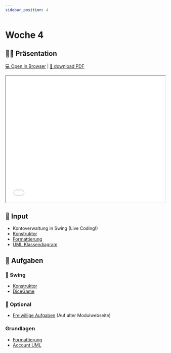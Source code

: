 ```yaml
---
sidebar_position: 4
---
```


# Woche 4

## :teacher: Präsentation

[:computer: Open in Browser](pathname:///slides/woche-4) | [:floppy_disk: download PDF](pathname:///slides/woche-4.pdf)

<iframe src="/bbzbl-modul-404/slides/woche-4" width="100%" height="400px"></iframe>

## :brain: Input

- Kontoverwaltung in Swing (Live Coding!)
- [Konstruktor](../konzepte/konstruktor.md)
- [Formattierung](../konzepte/formatierung.md)
- [UML Klassendiagram](../uml.md)

## :pencil: Aufgaben

<div class="grid"><div>

### :nail_care: Swing

- [Konstruktor](../aufgaben-swing/konstruktor.md)
- [DiceGame](../aufgaben-swing/dice-game.md)

### :superhero: Optional 

- [Freiwillige Aufgaben](https://sites.google.com/bbzbl-it.ch/modul404-lh/themen/aufgaben) (Auf alter Modulwebseite)

</div><div>

### Grundlagen

- [Formattierung](../aufgaben-grundlagen/formatierung.md)
- [Account UML](../aufgaben-grundlagen/account-uml.md)

</div></div>



